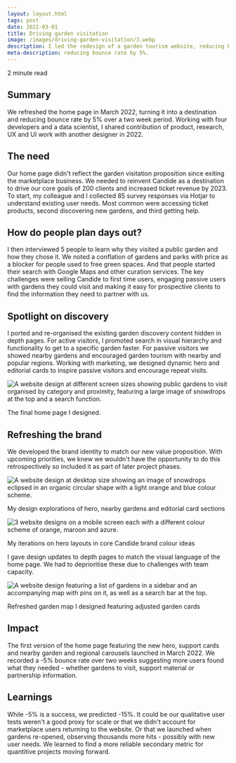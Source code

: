 ```yaml
---
layout: layout.html
tags: post
date: 2022-03-01
title: Driving garden visitation
image: /images/driving-garden-visitation/3.webp
description: I led the redesign of a garden tourism website, reducing bounce rate by 5%.
meta-description: reducing bounce rate by 5%.
---
```

2 minute read

## Summary

We refreshed the home page in March 2022, turning it into a destination and reducing bounce rate by 5% over a two week period. Working with four developers and a data scientist, I shared contribution of product, research, UX and UI work with another designer in 2022.

## The need

Our home page didn't reflect the garden visitation proposition since exiting the marketplace business. We needed to reinvent Candide as a destination to drive our core goals of 200 clients and increased ticket revenue by 2023. To start, my colleague and I collected 85 survey responses via Hotjar to understand existing user needs. Most common were accessing ticket products, second discovering new gardens, and third getting help.

## How do people plan days out?

I then interviewed 5 people to learn why they visited a public garden and how they chose it. We noted a conflation of gardens and parks with price as a blocker for people used to free green spaces. And that people started their search with Google Maps and other curation services. The key challenges were selling Candide to first time users, engaging passive users with gardens they could visit and making it easy for prospective clients to find the information they need to partner with us.

## Spotlight on discovery

I ported and re-organised the existing garden discovery content hidden in depth pages. For active visitors, I promoted search in visual hierarchy and functionality to get to a specific garden faster. For passive visitors we showed nearby gardens and encouraged garden tourism with nearby and popular regions. Working with marketing, we designed dynamic hero and editorial cards to inspire passive visitors and encourage repeat visits.

![A website design at different screen sizes showing public gardens to visit organised by category and proximity, featuring a large image of snowdrops at the top and a search function.](/images/driving-garden-visitation/garden-home-page-mock-ups.png) <figcaption>The final home page I designed.</figcaption>

## Refreshing the brand

We developed the brand identity to match our new value proposition. With upcoming priorities, we knew we wouldn't have the opportunity to do this retrospectively so included it as part of later project phases.

![A website design at desktop size showing an image of snowdrops eclipsed in an organic circular shape with a light orange and blue colour scheme.](/images/driving-garden-visitation/garden-home-page-mock-up.png) <figcaption>My design explorations of hero, nearby gardens and editorial card sections</figcaption>

![3 website designs on a mobile screen each with a different colour scheme of orange, maroon and azure.](/images/driving-garden-visitation/garden-home-page-hero-colours.png) <figcaption>My iterations on hero layouts in core Candide brand colour ideas</figcaption>

I gave design updates to depth pages to match the visual language of the home page. We had to deprioritise these due to challenges with team capacity.

![A website design featuring a list of gardens in a sidebar and an accompanying map with pins on it, as well as a search bar at the top.](/images/driving-garden-visitation/garden-map-mock-up.png) <figcaption>Refreshed garden map I designed featuring adjusted garden cards</figcaption>

## Impact

The first version of the home page featuring the new hero, support cards and nearby garden and regional carousels launched in March 2022. We recorded a -5% bounce rate over two weeks suggesting more users found what they needed - whether gardens to visit, support material or partnership information.

## Learnings

While -5% is a success, we predicted -15%. It could be our qualitative user tests weren't a good proxy for scale or that we didn't account for marketplace users returning to the website. Or that we launched when gardens re-opened, observing thousands more hits - possibly with new user needs. We learned to find a more reliable secondary metric for quantitive projects moving forward.